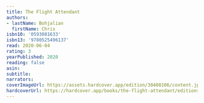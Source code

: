 ```yaml
---
title: The Flight Attendant
authors:
- lastName: Bohjalian
  firstName: Chris
isbn10: '0593081633'
isbn13: '9780525496137'
read: 2020-06-04
rating: 3
yearPublished: 2020
reading: false
asin:
subtitle:
narrators:
coverImageUrl: https://assets.hardcover.app/edition/30408106/content.jpeg
hardcoverUrl: https://hardcover.app/books/the-flight-attendant/editions/30408106
---
```

